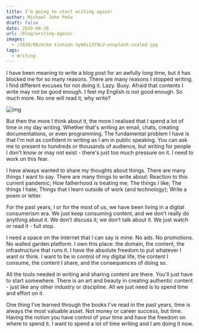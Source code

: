 ```yaml
---
title: I’m going to start writing again!
author: Michael John Peña
draft: false
date: 2020-08-26
url: /blog/writing-again/
images:
  - /2020/08/mike-tinnion-3ym6i13Y9LU-unsplash-scaled.jpg
tags:
  - Writing
---
```


I have been meaning to write a blog post for an awfully long time, but it has blocked me for so many reasons. There are many reasons I stopped writing. I find different excuses for not doing it. Lazy. Busy. Afraid that contents I write may not be good enough. I feel my English is not good enough. So much more. No one will read it, why write?

![img](/2020/08/mike-tinnion-3ym6i13Y9LU-unsplash-1024x700.jpg)

But then the more I think about it, the more I realised that I spend a lot of time in my day writing. Whether that's writing an email, chats, creating documentations, or even programming. The fundamental problem I have is that I'm not as confident in writing as I am in public speaking. You can ask me to present to hundreds or thousands of audience, but writing for people I don't know or may not exist - there's just too much pressure on it. I need to work on this fear.

I have always wanted to share my thoughts about things. There are many things I want to say. There are many things to write about: Reaction to this current pandemic; How fatherhood is treating me; The things I like; The things I hate; Things that I learn outside of work (and technology); Write a poem or letter.

For the past years, I or for the most of us, we have been living in a digital consumerism era. We just keep consuming content, and we don’t really do anything about it. We don’t discuss it; we don’t talk about it. We just watch or read it - full stop.

I need a space on the internet that I can say is mine. No ads. No promotions. No walled garden platform. I own this place: the domain, the content, the infrastructure that runs it. I have the absolute freedom to put whatever I want or think. I want to be in control of my digital life, the content I consume, the content I share, and the consequences of doing so.

All the tools needed in writing and sharing content are there. You'll just have to start somewhere. There is an art and beauty in creating authentic content - just like any other industry or discipline. All we just need is to spend time and effort on it.

One thing I’ve learned through the books I’ve read in the past years, time is always the most valuable asset. Not money or career success, but time. Having the notion you have control of your time and have the freedom on where to spend it. I want to spend a lot of time writing and I am doing it now.
